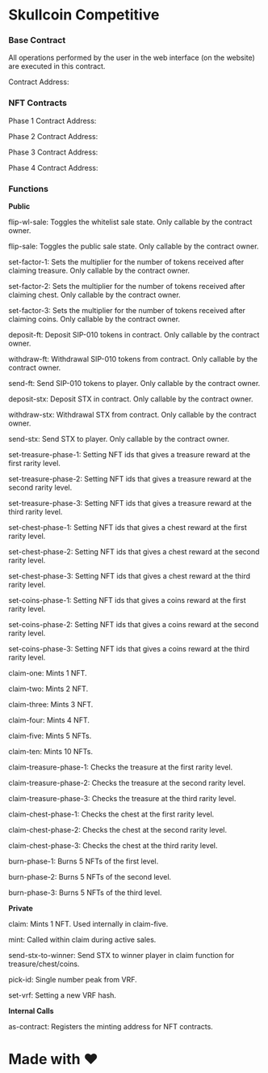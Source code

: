 # Skullcoin Competitive

### Base Contract

All operations performed by the user in the web interface (on the website) are executed in this contract.

Contract Address: 

### NFT Contracts

Phase 1 Contract Address: 

Phase 2 Contract Address: 

Phase 3 Contract Address: 

Phase 4 Contract Address: 

### Functions

**Public**

flip-wl-sale: Toggles the whitelist sale state. Only callable by the contract owner.

flip-sale: Toggles the public sale state. Only callable by the contract owner.

set-factor-1: Sets the multiplier for the number of tokens received after claiming treasure. Only callable by the contract owner.

set-factor-2: Sets the multiplier for the number of tokens received after claiming chest. Only callable by the contract owner.

set-factor-3: Sets the multiplier for the number of tokens received after claiming coins. Only callable by the contract owner.

deposit-ft: Deposit SIP-010 tokens in contract. Only callable by the contract owner.

withdraw-ft: Withdrawal SIP-010 tokens from contract. Only callable by the contract owner.

send-ft: Send SIP-010 tokens to player. Only callable by the contract owner.

deposit-stx: Deposit STX in contract. Only callable by the contract owner.

withdraw-stx: Withdrawal STX from contract. Only callable by the contract owner.

send-stx: Send STX to player. Only callable by the contract owner.

set-treasure-phase-1: Setting NFT ids that gives a treasure reward at the first rarity level.

set-treasure-phase-2: Setting NFT ids that gives a treasure reward at the second rarity level.

set-treasure-phase-3: Setting NFT ids that gives a treasure reward at the third rarity level.

set-chest-phase-1: Setting NFT ids that gives a chest reward at the first rarity level.

set-chest-phase-2: Setting NFT ids that gives a chest reward at the second rarity level.

set-chest-phase-3: Setting NFT ids that gives a chest reward at the third rarity level.

set-coins-phase-1: Setting NFT ids that gives a coins reward at the first rarity level.

set-coins-phase-2: Setting NFT ids that gives a coins reward at the second rarity level.

set-coins-phase-3: Setting NFT ids that gives a coins reward at the third rarity level.

claim-one: Mints 1 NFT.

claim-two: Mints 2 NFT.

claim-three: Mints 3 NFT.

claim-four: Mints 4 NFT.

claim-five: Mints 5 NFTs.

claim-ten: Mints 10 NFTs.

claim-treasure-phase-1: Checks the treasure at the first rarity level.

claim-treasure-phase-2: Checks the treasure at the second rarity level.

claim-treasure-phase-3: Checks the treasure at the third rarity level.

claim-chest-phase-1: Checks the chest at the first rarity level.

claim-chest-phase-2: Checks the chest at the second rarity level.

claim-chest-phase-3: Checks the chest at the third rarity level.

burn-phase-1: Burns 5 NFTs of the first level.

burn-phase-2: Burns 5 NFTs of the second level.

burn-phase-3: Burns 5 NFTs of the third level.

**Private**

claim: Mints 1 NFT. Used internally in claim-five.

mint: Called within claim during active sales.

send-stx-to-winner: Send STX to winner player in claim function for treasure/chest/coins.

pick-id: Single number peak from VRF.

set-vrf: Setting a new VRF hash.

**Internal Calls**

as-contract: Registers the minting address for NFT contracts.

# Made with :heart:
